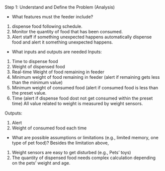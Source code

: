 Step 1: Understand and Define the Problem (Analysis)
- What features must the feeder include?
1.	dispense food following schedule.
2.	Monitor the quantity of food that has been consumed.
3.	Alert staff if something unexpected happens
automatically dispense food and alert it something unexpected happens.

- What inputs and outputs are needed
Inputs: 
1.	Time to dispense food
2.	Weight of dispensed food
3.	Real-time Weight of food remaining in feeder
4.	Minimum weight of food remaining in feeder (alert if remaining gets less than the minimum value)
5.	Minimum weight of consumed food (alert if consumed food is less than the preset value.
6.	Time (alert if dispense food dost not get consumed within the preset time)
All value related to weight is measured by weight sensors.

Outputs:
1.	Alert
2.	Weight of consumed food each time

- What are possible assumptions or limitations (e.g., limited memory, one type of pet
food)?
Besides the limitation above,
1.	Weight sensors are easy to get disturbed (e.g., Pets’ toys)
2.	The quantity of dispensed food needs complex calculation depending on the pets’ weight and age.

